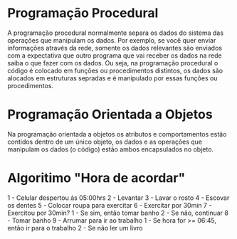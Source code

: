 # Programação Procedural 

A programação procedural normalmente separa os dados do sistema das operações que manipulam os dados. Por exemplo, se você quer enviar informações através da rede, somente os dados relevantes são enviados com a expectativa que outro programa que vai receber os dados na rede saiba o que fazer com os dados.
Ou seja, na programação procedural o código é colocado em funções ou procedimentos distintos, os dados são alocados em estruturas sepradas e é manipulado por essas funções ou procedimentos. 

# Programação Orientada a Objetos

Na programação orientada a objetos os atributos e comportamentos estão contidos dentro de um único objeto, os dados e as operações que manipulam os dados (o código) estão ambos encapsulados no objeto.

# Algoritimo "Hora de acordar"

1 - Celular despertou ás 05:00hrs
2 - Levantar
3 - Lavar o rosto
4 - Escovar os dentes
5 - Colocar roupa para exercitar
6 - Exercitar por 30min
7 - Exercitou por 30min?
  1 - Se sim, então tomar banho
  2 - Se não, continuar
8 - Tomar banho
9 - Arrumar para ir ao trabalho
   1 - Se hora for >= 06:45, então ir para o trabalho
   2 - Se não ler um livro
 